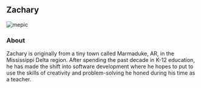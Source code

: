 ## Zachary
![mepic](https://github.com/zacmea/bookmarked/assets/152098774/f239ad1d-c00d-44a0-a4cf-a25ca541f0a3)


### About
Zachary is originally from a tiny town called Marmaduke, AR, in the Mississippi Delta region.  After spending the past decade in K-12 education, he has made the shift into software development where he hopes to put to use the skills of creativity and problem-solving he honed during his time as a teacher. 
